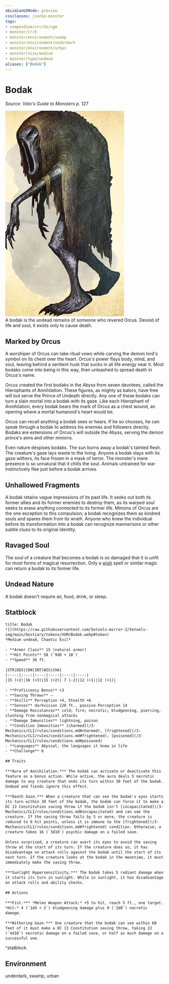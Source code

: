 ```yaml
---
obsidianUIMode: preview
cssclasses: json5e-monster
tags:
- compendium/src/5e/vgm
- monster/cr/6
- monster/environment/swamp
- monster/environment/underdark
- monster/environment/urban
- monster/size/medium
- monster/type/undead
aliases: ["Bodak"]
---
```

# Bodak
*Source: Volo's Guide to Monsters p. 127*  

![](https://raw.githubusercontent.com/5etools-mirror-2/5etools-img/main/bestiary/VGM/Bodak.webp#right)  
A bodak is the undead remains of someone who revered Orcus. Devoid of life and soul, it exists only to cause death.

## Marked by Orcus

A worshiper of Orcus can take ritual vows while carving the demon lord's symbol on its chest over the heart. Orcus's power flays body, mind, and soul, leaving behind a sentient husk that sucks in all life energy near it. Most bodaks come into being in this way, then unleashed to spread death in Orcus's name.

Orcus created the first bodaks in the Abyss from seven devotees, called the Hierophants of Annihilation. These figures, as mighty as balors, have free will but serve the Prince of Undeath directly. Any one of these bodaks can turn a slain mortal into a bodak with its gaze. Like each Hierophant of Annihilation, every bodak bears the mark of Orcus as a chest wound, an opening where a mortal humanoid's heart would be.

Orcus can recall anything a bodak sees or hears. If he so chooses, he can speak through a bodak to address his enemies and followers directly. Bodaks are extensions of Orcus's will outside the Abyss, serving the demon prince's aims and other minions.

Even nature despises bodaks. The sun burns away a bodak's tainted flesh. The creature's gaze lays waste to the living. Anyone a bodak slays with its gaze withers, its face frozen in a mask of terror. The monster's mere presence is so unnatural that it chills the soul. Animals untrained for war instinctively flee just before a bodak arrives.

## Unhallowed Fragments

A bodak retains vague impressions of its past life. It seeks out both its former allies and its former enemies to destroy them, as its warped soul seeks to erase anything connected to its former life. Minions of Orcus are the one exception to this compulsion; a bodak recognizes them as kindred souls and spares them from its wrath. Anyone who knew the individual before its transformation into a bodak can recognize mannerisms or other subtle clues to its original identity.

## Ravaged Soul

The soul of a creature that becomes a bodak is so damaged that it is unfit for most forms of magical resurrection. Only a [wish](/3-Mechanics/CLI/spells/wish.md) spell or similar magic can return a bodak to its former life.

## Undead Nature

A bodak doesn't require air, food, drink, or sleep.


## Statblock

```ad-statblock
title: Bodak
![](https://raw.githubusercontent.com/5etools-mirror-2/5etools-img/main/bestiary/tokens/VGM/Bodak.webp#token)
*Medium undead, Chaotic Evil*

- **Armor Class** 15 (natural armor)
- **Hit Points** 58 (`9d8 + 18`) 
- **Speed** 30 ft.

|STR|DEX|CON|INT|WIS|CHA|
|:---:|:---:|:---:|:---:|:---:|:---:|
|15 (+2)|16 (+3)|15 (+2)| 7 (-2)|12 (+1)|12 (+1)|

- **Proficiency Bonus** +3
- **Saving Throws** ⏤
- **Skills** Perception +4, Stealth +6
- **Senses** darkvision 120 ft., passive Perception 14
- **Damage Resistances** cold; fire; necrotic; bludgeoning, piercing, slashing from nonmagical attacks
- **Damage Immunities** lightning, poison
- **Condition Immunities** [charmed](/3-Mechanics/CLI/rules/conditions.md#charmed), [frightened](/3-Mechanics/CLI/rules/conditions.md#frightened), [poisoned](/3-Mechanics/CLI/rules/conditions.md#poisoned)
- **Languages** Abyssal, the languages it knew in life
- **Challenge** 6

## Traits

***Aura of Annihilation.*** The bodak can activate or deactivate this feature as a bonus action. While active, the aura deals 5 necrotic damage to any creature that ends its turn within 30 feet of the bodak. Undead and fiends ignore this effect.

***Death Gaze.*** When a creature that can see the bodak's eyes starts its turn within 30 feet of the bodak, the bodak can force it to make a DC 13 Constitution saving throw if the bodak isn't [incapacitated](/3-Mechanics/CLI/rules/conditions.md#incapacitated) and can see the creature. If the saving throw fails by 5 or more, the creature is reduced to 0 hit points, unless it is immune to the [frightened](/3-Mechanics/CLI/rules/conditions.md#frightened) condition. Otherwise, a creature takes 16 (`3d10`) psychic damage on a failed save.

Unless surprised, a creature can avert its eyes to avoid the saving throw at the start of its turn. If the creature does so, it has disadvantage on attack rolls against the bodak until the start of its next turn. If the creature looks at the bodak in the meantime, it must immediately make the saving throw.

***Sunlight Hypersensitivity.*** The bodak takes 5 radiant damage when it starts its turn in sunlight. While in sunlight, it has disadvantage on attack rolls and ability checks.

## Actions

***Fist.*** *Melee Weapon Attack:* +5 to hit, reach 5 ft., one target. *Hit:* 4 (`1d4 + 2`) bludgeoning damage plus 9 (`2d8`) necrotic damage.

***Withering Gaze.*** One creature that the bodak can see within 60 feet of it must make a DC 13 Constitution saving throw, taking 22 (`4d10`) necrotic damage on a failed save, or half as much damage on a successful one.
```
^statblock

## Environment

underdark, swamp, urban